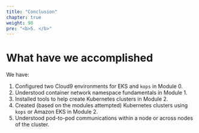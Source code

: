```yaml
---
title: "Conclusion"
chapter: true
weight: 90
pre: "<b>5. </b>" 
---
```


# What have we accomplished

We have:

1. Configured two Cloud9 environments for EKS and `kops` in Module 0.
2. Understood container network namespace fundamentals in Module 1.
3. Installed tools to help create Kubernetes clusters in Module 2.
4. Created (based on the modules attempted) Kubernetes clusters using `kops` or Amazon EKS in Module 2.
5. Understood pod-to-pod communications within a node or across nodes of the cluster. 
